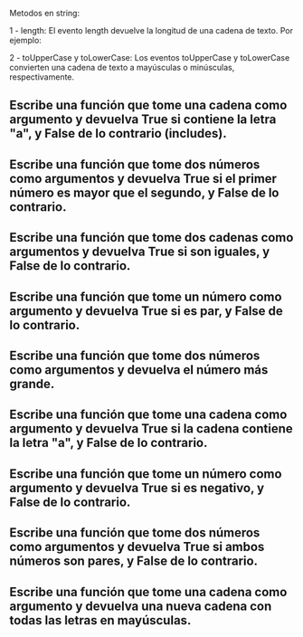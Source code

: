 Metodos en string:

1 - length: El evento length devuelve la longitud de una cadena de texto. Por ejemplo:

2 - toUpperCase y toLowerCase: Los eventos toUpperCase y toLowerCase convierten una cadena de texto a mayúsculas o minúsculas, respectivamente.

## Escribe una función que tome una cadena como argumento y devuelva True si contiene la letra "a", y False de lo contrario (includes).

## Escribe una función que tome dos números como argumentos y devuelva True si el primer número es mayor que el segundo, y False de lo contrario.

## Escribe una función que tome dos cadenas como argumentos y devuelva True si son iguales, y False de lo contrario.

## Escribe una función que tome un número como argumento y devuelva True si es par, y False de lo contrario.

## Escribe una función que tome dos números como argumentos y devuelva el número más grande.

## Escribe una función que tome una cadena como argumento y devuelva True si la cadena contiene la letra "a", y False de lo contrario.

## Escribe una función que tome un número como argumento y devuelva True si es negativo, y False de lo contrario.

## Escribe una función que tome dos números como argumentos y devuelva True si ambos números son pares, y False de lo contrario.

## Escribe una función que tome una cadena como argumento y devuelva una nueva cadena con todas las letras en mayúsculas.
